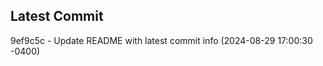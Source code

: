 
## Latest Commit
9ef9c5c - Update README with latest commit info (2024-08-29 17:00:30 -0400) <Yunxi-Zhou>
